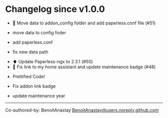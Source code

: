 # Changelog since v1.0.0
- 🔨 Move data to addon_config folder and add paperless.conf file (#51)

* move data to config foder

* add paperless.conf

* fix new data path 
- ⬆️ Update Paperless-ngx to 2.3.1 (#50) 
- 🎉 Fix link to my home assistant and update maintenance badge (#48)

* Prettified Code!

* Fix addon link badge

* update maintenance year

---------

Co-authored-by: BenoitAnastay <BenoitAnastay@users.noreply.github.com> 
